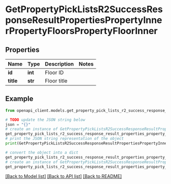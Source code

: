 # GetPropertyPickListsR2SuccessResponseResultPropertiesPropertyInnerPropertyFloorsPropertyFloorInner


## Properties

Name | Type | Description | Notes
------------ | ------------- | ------------- | -------------
**id** | **int** | Floor ID | 
**title** | **str** | Floor title | 

## Example

```python
from openapi_client.models.get_property_pick_lists_r2_success_response_result_properties_property_inner_property_floors_property_floor_inner import GetPropertyPickListsR2SuccessResponseResultPropertiesPropertyInnerPropertyFloorsPropertyFloorInner

# TODO update the JSON string below
json = "{}"
# create an instance of GetPropertyPickListsR2SuccessResponseResultPropertiesPropertyInnerPropertyFloorsPropertyFloorInner from a JSON string
get_property_pick_lists_r2_success_response_result_properties_property_inner_property_floors_property_floor_inner_instance = GetPropertyPickListsR2SuccessResponseResultPropertiesPropertyInnerPropertyFloorsPropertyFloorInner.from_json(json)
# print the JSON string representation of the object
print(GetPropertyPickListsR2SuccessResponseResultPropertiesPropertyInnerPropertyFloorsPropertyFloorInner.to_json())

# convert the object into a dict
get_property_pick_lists_r2_success_response_result_properties_property_inner_property_floors_property_floor_inner_dict = get_property_pick_lists_r2_success_response_result_properties_property_inner_property_floors_property_floor_inner_instance.to_dict()
# create an instance of GetPropertyPickListsR2SuccessResponseResultPropertiesPropertyInnerPropertyFloorsPropertyFloorInner from a dict
get_property_pick_lists_r2_success_response_result_properties_property_inner_property_floors_property_floor_inner_from_dict = GetPropertyPickListsR2SuccessResponseResultPropertiesPropertyInnerPropertyFloorsPropertyFloorInner.from_dict(get_property_pick_lists_r2_success_response_result_properties_property_inner_property_floors_property_floor_inner_dict)
```
[[Back to Model list]](../README.md#documentation-for-models) [[Back to API list]](../README.md#documentation-for-api-endpoints) [[Back to README]](../README.md)


